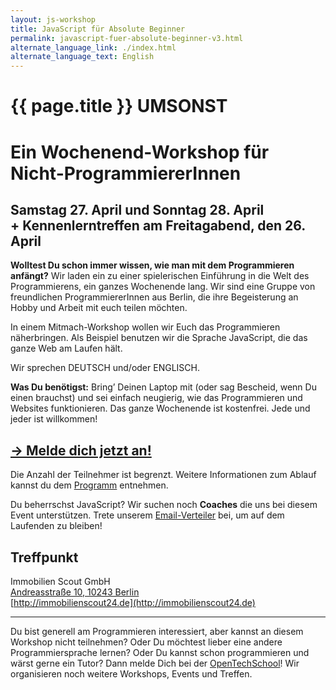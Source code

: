 ```yaml
---
layout: js-workshop
title: JavaScript für Absolute Beginner
permalink: javascript-fuer-absolute-beginner-v3.html
alternate_language_link: ./index.html
alternate_language_text: English
---
```


# {{ page.title }} <span class="highlight">UMSONST</span>

<h1 class="subtitle">Ein <strong>Wochenend-Workshop</strong> für Nicht-ProgrammiererInnen</h1>

## Samstag 27. April und Sonntag 28. April<br /> <span class="subtitle">+ Kennenlerntreffen am Freitagabend, den  26. April</span>

**Wolltest Du schon immer wissen, wie man mit dem Programmieren anfängt?** Wir laden ein zu einer spielerischen Einführung in die Welt des Programmierens, ein ganzes Wochenende lang. Wir sind eine Gruppe von freundlichen ProgrammiererInnen aus Berlin, die ihre Begeisterung an Hobby und Arbeit mit euch teilen möchten.

In einem Mitmach-Workshop wollen wir Euch das Programmieren näherbringen. Als Beispiel benutzen wir die Sprache JavaScript, die das ganze Web am Laufen hält.

Wir sprechen DEUTSCH und/oder ENGLISCH.

**Was Du benötigst:** Bring’ Deinen Laptop mit (oder sag Bescheid, wenn Du einen brauchst) und sei einfach neugierig, wie das Programmieren und Websites funktionieren. Das ganze Wochenende ist kostenfrei. Jede und jeder ist willkommen!


## [→ Melde dich jetzt an!](http://www.meetup.com/opentechschool-berlin/events/114138122/)

Die Anzahl der Teilnehmer ist begrenzt. Weitere Informationen zum Ablauf kannst du dem [Programm](schedule-v3.html) entnehmen.

<div class="announcement">Du beherrschst JavaScript? Wir suchen noch <strong>Coaches</strong> die uns bei diesem Event unterstützen. Trete unserem <a href="https://groups.google.com/a/opentechschool.org/forum/?fromgroups=#!forum/coaches.js">Email-Verteiler</a> bei, um auf dem Laufenden zu bleiben!</div>

## Treffpunkt

Immobilien Scout GmbH<br />
[Andreasstraße 10, 10243 Berlin](https://maps.google.com/maps?q=Immobilien+Scout+GmbH,+Andreasstra%C3%9Fe+10,+10243+Berlin)<br />
[http://immobilienscout24.de](http://immobilienscout24.de)

--------------------

Du bist generell am Programmieren interessiert, aber kannst an diesem Workshop nicht teilnehmen? Oder Du möchtest lieber eine andere Programmiersprache lernen? Oder Du kannst schon programmieren und wärst gerne ein Tutor? Dann melde Dich bei der [OpenTechSchool](http://opentechschool.org)! Wir organisieren noch weitere Workshops, Events und Treffen.
